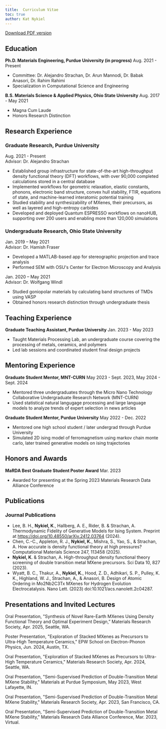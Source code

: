 ```yaml
---
title:  Curriculum Vitae
toc: true
author: Kat Nykiel
---
```


[Download PDF version](cv.pdf)

## Education

**Ph.D. Materials Engineering, Purdue University (in progress)**
Aug. 2021 - Present

- Committee: Dr. Alejandro Strachan, Dr. Arun Mannodi, Dr. Babak Anasori, Dr. Rahim Rahimi
- Specialization in Computational Science and Engineering

**B.S. Materials Science & Applied Physics, Ohio State University**
Aug. 2017 - May 2021

- Magna Cum Laude  
- Honors Research Distinction

## Research Experience

### Graduate Research, Purdue University  

Aug. 2021 - Present  
Advisor: Dr. Alejandro Strachan

- Established group infrastructure for state-of-the-art high-throughput density functional theory (DFT) workflows, with over 90,000 completed calculations stored in a central database
- Implemented workflows for geometric relaxation, elastic constants, phonons, electronic band structure, convex hull stability, FTIR, equations of state, and machine-learned interatomic potential training
- Studied stability and synthesizability of MXenes, their precursors, as well as layered and high-entropy carbides
- Developed and deployed Quantum ESPRESSO workflows on nanoHUB, supporting over 200 users and enabling more than 120,000 simulations

### Undergraduate Research, Ohio State University 

Jan. 2019 – May 2021  
Advisor: Dr. Hamish Fraser

- Developed a MATLAB-based app for stereographic projection and trace analysis
- Performed SEM with OSU's Center for Electron Microscopy and Analysis

Jan. 2020 – May 2021  
Advisor: Dr. Wolfgang Windl

- Studied goniopolar materials by calculating band structures of TMDs using VASP  
- Obtained honors research distinction through undergraduate thesis

## Teaching Experience

**Graduate Teaching Assistant, Purdue University**
Jan. 2023 - May 2023  

- Taught Materials Processing Lab, an undergraduate course covering the processing of metals, ceramics, and polymers  
- Led lab sessions and coordinated student final design projects

## Mentoring Experience

**Graduate Student Mentor, MNT-CURN**
May 2023 - Sept. 2023, May 2024 - Sept. 2024

- Mentored three undergraduates through the Micro Nano Technology Collaborative Undergraduate Research Network (MNT-CURN)
- Used statistical natural langugage processing and large language models to analyze trends of expert selection in news articles

**Graduate Student Mentor, Purdue University**
May 2022 - Dec. 2022

- Mentored one high school student / later undergrad through Purdue University
- Simulated 2D ising model of ferromagnetism using markov chain monte carlo, later trained generative models on ising trajectories

## Honors and Awards

**MaRDA Best Graduate Student Poster Award**
Mar. 2023

- Awarded for presenting at the Spring 2023 Materials Research Data Alliance Conference

## Publications

### Journal Publications

- Lee, B. H., **Nykiel, K**., Hallberg, A. E., Rider, B. & Strachan, A. Thermodynamic Fidelity of Generative Models for Ising System. Preprint at https://doi.org/10.48550/arXiv.2412.03764 (2024).
- Chen, C.-C., Appleton, R. J., **Nykiel, K.**, Mishra, S., Yao, S., & Strachan, A. How accurate is density functional theory at high pressures? Computational Materials Science 247, 113458 (2025).
- **Nykiel, K**. & Strachan, A. High-throughput density functional theory screening of double transition metal MXene precursors. Sci Data 10, 827 (2023).
- Wyatt, B. C., Thakur, A., **Nykiel, K.**, Hood, Z. D., Adhikari, S. P., Pulley, K. K., Highland, W. J., Strachan, A., & Anasori, B. Design of Atomic Ordering in Mo2Nb2C3Tx MXenes for Hydrogen Evolution Electrocatalysis. Nano Lett. (2023) doi:10.1021/acs.nanolett.2c04287.

## Presentations and Invited Lectures

Oral Presentation, "Synthesis of Novel Rare-Earth MXenes Using Density Functional Theory and Optimal Experiment Design,” Materials Research Society, Apr. 2025, Seattle, WA.

Poster Presentation, "Exploration of Stacked MXenes as Precursors to Ultra-High Temperature Ceramics," EPW School on Electron-Phonon Physics, Jun. 2024, Austin, TX.

Oral Presentation, "Exploration of Stacked MXenes as Precursors to Ultra-High Temperature Ceramics," Materials Research Society, Apr. 2024, Seattle, WA.

Oral Presentation, "Semi-Supervised Prediction of Double-Transition Metal MXene Stability," Materials at Purdue Symposium, May 2023, West Lafayette, IN.

Oral Presentation, "Semi-Supervised Prediction of Double-Transition Metal MXene Stability," Materials Research Society, Apr. 2023, San Francisco, CA.

Oral Presentation, "Semi-Supervised Prediction of Double-Transition Metal MXene Stability," Materials Research Data Alliance Conference, Mar. 2023, Virtual.